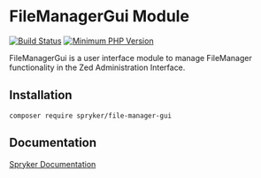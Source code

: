 # FileManagerGui Module
[![Build Status](https://travis-ci.org/spryker/file-manager-gui.svg)](https://travis-ci.org/spryker/file-manager-gui)
[![Minimum PHP Version](https://img.shields.io/badge/php-%3E%3D%207.2-8892BF.svg)](https://php.net/)

FileManagerGui is a user interface module to manage FileManager functionality in the Zed Administration Interface.

## Installation

```
composer require spryker/file-manager-gui
```

## Documentation

[Spryker Documentation](https://academy.spryker.com/developing_with_spryker/module_guide/modules.html)
